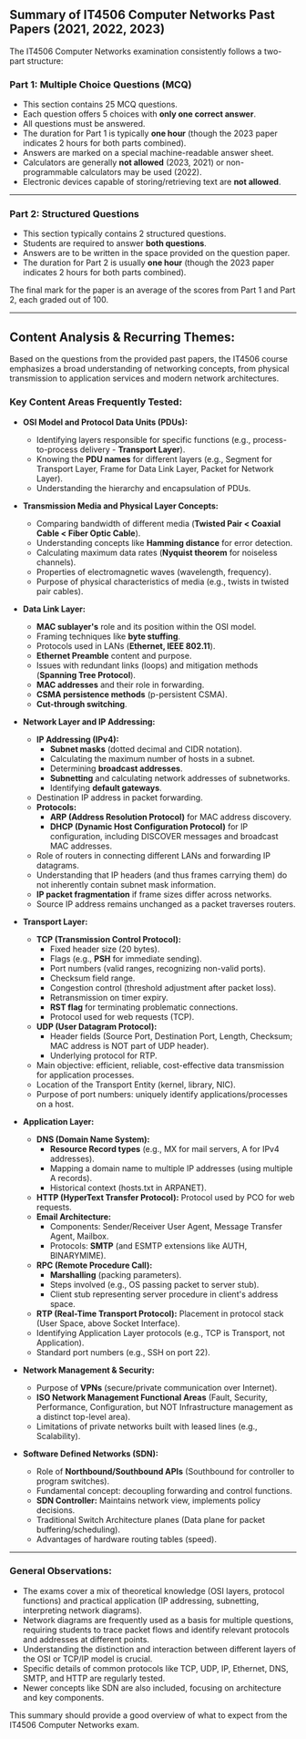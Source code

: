 ## Summary of IT4506 Computer Networks Past Papers (2021, 2022, 2023)

The IT4506 Computer Networks examination consistently follows a two-part structure:

### Part 1: Multiple Choice Questions (MCQ)
-   This section contains 25 MCQ questions.
-   Each question offers 5 choices with **only one correct answer**.
-   All questions must be answered.
-   The duration for Part 1 is typically **one hour** (though the 2023 paper indicates 2 hours for both parts combined).
-   Answers are marked on a special machine-readable answer sheet.
-   Calculators are generally **not allowed** (2023, 2021) or non-programmable calculators may be used (2022).
-   Electronic devices capable of storing/retrieving text are **not allowed**.

---
### Part 2: Structured Questions
-   This section typically contains 2 structured questions.
-   Students are required to answer **both questions**.
-   Answers are to be written in the space provided on the question paper.
-   The duration for Part 2 is usually **one hour** (though the 2023 paper indicates 2 hours for both parts combined).

The final mark for the paper is an average of the scores from Part 1 and Part 2, each graded out of 100.

---
## Content Analysis & Recurring Themes:

Based on the questions from the provided past papers, the IT4506 course emphasizes a broad understanding of networking concepts, from physical transmission to application services and modern network architectures.

### Key Content Areas Frequently Tested:

-   **OSI Model and Protocol Data Units (PDUs):**
    -   Identifying layers responsible for specific functions (e.g., process-to-process delivery - **Transport Layer**).
    -   Knowing the **PDU names** for different layers (e.g., Segment for Transport Layer, Frame for Data Link Layer, Packet for Network Layer).
    -   Understanding the hierarchy and encapsulation of PDUs.

-   **Transmission Media and Physical Layer Concepts:**
    -   Comparing bandwidth of different media (**Twisted Pair < Coaxial Cable < Fiber Optic Cable**).
    -   Understanding concepts like **Hamming distance** for error detection.
    -   Calculating maximum data rates (**Nyquist theorem** for noiseless channels).
    -   Properties of electromagnetic waves (wavelength, frequency).
    -   Purpose of physical characteristics of media (e.g., twists in twisted pair cables).

-   **Data Link Layer:**
    -   **MAC sublayer's** role and its position within the OSI model.
    -   Framing techniques like **byte stuffing**.
    -   Protocols used in LANs (**Ethernet, IEEE 802.11**).
    -   **Ethernet Preamble** content and purpose.
    -   Issues with redundant links (loops) and mitigation methods (**Spanning Tree Protocol**).
    -   **MAC addresses** and their role in forwarding.
    -   **CSMA persistence methods** (p-persistent CSMA).
    -   **Cut-through switching**.

-   **Network Layer and IP Addressing:**
    -   **IP Addressing (IPv4):**
        -   **Subnet masks** (dotted decimal and CIDR notation).
        -   Calculating the maximum number of hosts in a subnet.
        -   Determining **broadcast addresses**.
        -   **Subnetting** and calculating network addresses of subnetworks.
        -   Identifying **default gateways**.
    -   Destination IP address in packet forwarding.
    -   **Protocols:**
        -   **ARP (Address Resolution Protocol)** for MAC address discovery.
        -   **DHCP (Dynamic Host Configuration Protocol)** for IP configuration, including DISCOVER messages and broadcast MAC addresses.
    -   Role of routers in connecting different LANs and forwarding IP datagrams.
    -   Understanding that IP headers (and thus frames carrying them) do not inherently contain subnet mask information.
    -   **IP packet fragmentation** if frame sizes differ across networks.
    -   Source IP address remains unchanged as a packet traverses routers.

-   **Transport Layer:**
    -   **TCP (Transmission Control Protocol):**
        -   Fixed header size (20 bytes).
        -   Flags (e.g., **PSH** for immediate sending).
        -   Port numbers (valid ranges, recognizing non-valid ports).
        -   Checksum field range.
        -   Congestion control (threshold adjustment after packet loss).
        -   Retransmission on timer expiry.
        -   **RST flag** for terminating problematic connections.
        -   Protocol used for web requests (TCP).
    -   **UDP (User Datagram Protocol):**
        -   Header fields (Source Port, Destination Port, Length, Checksum; MAC address is NOT part of UDP header).
        -   Underlying protocol for RTP.
    -   Main objective: efficient, reliable, cost-effective data transmission for application processes.
    -   Location of the Transport Entity (kernel, library, NIC).
    -   Purpose of port numbers: uniquely identify applications/processes on a host.

-   **Application Layer:**
    -   **DNS (Domain Name System):**
        -   **Resource Record types** (e.g., MX for mail servers, A for IPv4 addresses).
        -   Mapping a domain name to multiple IP addresses (using multiple A records).
        -   Historical context (hosts.txt in ARPANET).
    -   **HTTP (HyperText Transfer Protocol):** Protocol used by PCO for web requests.
    -   **Email Architecture:**
        -   Components: Sender/Receiver User Agent, Message Transfer Agent, Mailbox.
        -   Protocols: **SMTP** (and ESMTP extensions like AUTH, BINARYMIME).
    -   **RPC (Remote Procedure Call):**
        -   **Marshalling** (packing parameters).
        -   Steps involved (e.g., OS passing packet to server stub).
        -   Client stub representing server procedure in client's address space.
    -   **RTP (Real-Time Transport Protocol):** Placement in protocol stack (User Space, above Socket Interface).
    -   Identifying Application Layer protocols (e.g., TCP is Transport, not Application).
    -   Standard port numbers (e.g., SSH on port 22).

-   **Network Management & Security:**
    -   Purpose of **VPNs** (secure/private communication over Internet).
    -   **ISO Network Management Functional Areas** (Fault, Security, Performance, Configuration, but NOT Infrastructure management as a distinct top-level area).
    -   Limitations of private networks built with leased lines (e.g., Scalability).

-   **Software Defined Networks (SDN):**
    -   Role of **Northbound/Southbound APIs** (Southbound for controller to program switches).
    -   Fundamental concept: decoupling forwarding and control functions.
    -   **SDN Controller:** Maintains network view, implements policy decisions.
    -   Traditional Switch Architecture planes (Data plane for packet buffering/scheduling).
    -   Advantages of hardware routing tables (speed).

---
### General Observations:

-   The exams cover a mix of theoretical knowledge (OSI layers, protocol functions) and practical application (IP addressing, subnetting, interpreting network diagrams).
-   Network diagrams are frequently used as a basis for multiple questions, requiring students to trace packet flows and identify relevant protocols and addresses at different points.
-   Understanding the distinction and interaction between different layers of the OSI or TCP/IP model is crucial.
-   Specific details of common protocols like TCP, UDP, IP, Ethernet, DNS, SMTP, and HTTP are regularly tested.
-   Newer concepts like SDN are also included, focusing on architecture and key components.

This summary should provide a good overview of what to expect from the IT4506 Computer Networks exam.
